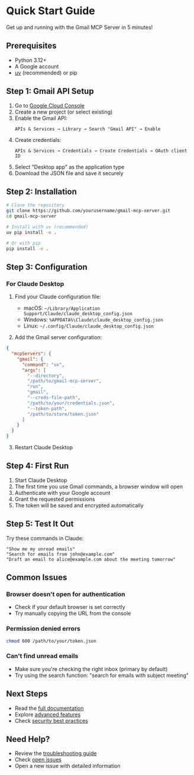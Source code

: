 # Quick Start Guide

Get up and running with the Gmail MCP Server in 5 minutes!

## Prerequisites

- Python 3.12+
- A Google account
- [uv](https://docs.astral.sh/uv/) (recommended) or pip

## Step 1: Gmail API Setup

1. Go to [Google Cloud Console](https://console.cloud.google.com/)
2. Create a new project (or select existing)
3. Enable the Gmail API:
   ```
   APIs & Services → Library → Search "Gmail API" → Enable
   ```
4. Create credentials:
   ```
   APIs & Services → Credentials → Create Credentials → OAuth client ID
   ```
5. Select "Desktop app" as the application type
6. Download the JSON file and save it securely

## Step 2: Installation

```bash
# Clone the repository
git clone https://github.com/yourusername/gmail-mcp-server.git
cd gmail-mcp-server

# Install with uv (recommended)
uv pip install -e .

# Or with pip
pip install -e .
```

## Step 3: Configuration

### For Claude Desktop

1. Find your Claude configuration file:
   - macOS: `~/Library/Application Support/Claude/claude_desktop_config.json`
   - Windows: `%APPDATA%\Claude\claude_desktop_config.json`
   - Linux: `~/.config/Claude/claude_desktop_config.json`

2. Add the Gmail server configuration:

```json
{
  "mcpServers": {
    "gmail": {
      "command": "uv",
      "args": [
        "--directory",
        "/path/to/gmail-mcp-server",
        "run",
        "gmail",
        "--creds-file-path",
        "/path/to/your/credentials.json",
        "--token-path",
        "/path/to/store/token.json"
      ]
    }
  }
}
```

3. Restart Claude Desktop

## Step 4: First Run

1. Start Claude Desktop
2. The first time you use Gmail commands, a browser window will open
3. Authenticate with your Google account
4. Grant the requested permissions
5. The token will be saved and encrypted automatically

## Step 5: Test It Out

Try these commands in Claude:

```
"Show me my unread emails"
"Search for emails from john@example.com"
"Draft an email to alice@example.com about the meeting tomorrow"
```

## Common Issues

### Browser doesn't open for authentication
- Check if your default browser is set correctly
- Try manually copying the URL from the console

### Permission denied errors
```bash
chmod 600 /path/to/your/token.json
```

### Can't find unread emails
- Make sure you're checking the right inbox (primary by default)
- Try using the search function: "search for emails with subject meeting"

## Next Steps

- Read the [full documentation](../README.md)
- Explore [advanced features](../README.md#enhanced-tools)
- Check [security best practices](../SECURITY.md)

## Need Help?

- Review the [troubleshooting guide](../README.md#troubleshooting)
- Check [open issues](https://github.com/yourusername/gmail-mcp-server/issues)
- Open a new issue with detailed information
